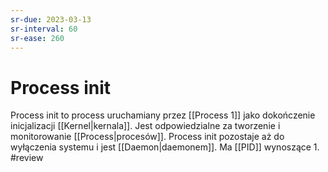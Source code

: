 ```yaml
---
sr-due: 2023-03-13
sr-interval: 60
sr-ease: 260
---
```


# Process init
Process init to process uruchamiany przez [[Process 1]] jako dokończenie inicjalizacji [[Kernel|kernala]].
Jest odpowiedzialne za tworzenie i monitorowanie [[Process|procesów]]. Process init pozostaje aż do wyłączenia systemu i jest [[Daemon|daemonem]]. Ma [[PID]] wynoszące 1.
#review